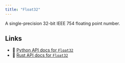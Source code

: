 ```yaml
---
title: "Float32"
---
```


A single-precision 32-bit IEEE 754 floating point number.


## Links
 * 🐍 [Python API docs for `Float32`](https://ref.rerun.io/docs/python/stable/common/datatypes#rerun.datatypes.Float32)
 * 🦀 [Rust API docs for `Float32`](https://docs.rs/rerun/latest/rerun/datatypes/struct.Float32.html)


